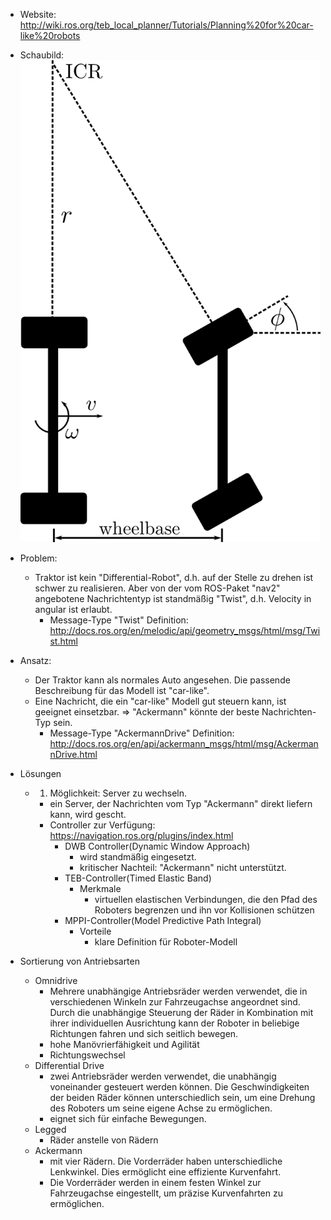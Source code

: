 - Website: http://wiki.ros.org/teb_local_planner/Tutorials/Planning%20for%20car-like%20robots 
- Schaubild: ![|200](https://github.com/ICH-BIN-HXM/images/blob/main/pictures_Obsidian/Praktikum/car-like-robot.png?raw=true) 

- Problem: 
	- Traktor ist kein "Differential-Robot", d.h. auf der Stelle zu drehen ist schwer zu realisieren. Aber von der vom ROS-Paket "nav2" angebotene Nachrichtentyp ist standmäßig "Twist", d.h. Velocity in angular ist erlaubt. 
		- Message-Type "Twist" Definition: http://docs.ros.org/en/melodic/api/geometry_msgs/html/msg/Twist.html 
- Ansatz: 
	- Der Traktor kann als normales Auto angesehen. Die passende Beschreibung für das Modell ist "car-like". 
	- Eine Nachricht, die ein "car-like" Modell gut steuern kann, ist geeignet einsetzbar. $\Rightarrow$ "Ackermann" könnte der beste Nachrichten-Typ sein. 
		- Message-Type "AckermannDrive" Definition: http://docs.ros.org/en/api/ackermann_msgs/html/msg/AckermannDrive.html 
- Lösungen 
	- 1. Möglichkeit: Server zu wechseln. 
		- ein Server, der Nachrichten vom Typ "Ackermann" direkt liefern kann, wird gescht. 
		- Controller zur Verfügung: https://navigation.ros.org/plugins/index.html
			- DWB Controller(Dynamic Window Approach) 
				- wird standmäßig eingesetzt. 
				- kritischer Nachteil: "Ackermann" nicht unterstützt. 
			- TEB-Controller(Timed Elastic Band)
				- Merkmale 
					- virtuellen elastischen Verbindungen, die den Pfad des Roboters begrenzen und ihn vor Kollisionen schützen 
			- MPPI-Controller(Model Predictive Path Integral) 
				- Vorteile 
					- klare Definition für Roboter-Modell

- Sortierung von Antriebsarten 
	- Omnidrive 
		- Mehrere unabhängige Antriebsräder werden verwendet, die in verschiedenen Winkeln zur Fahrzeugachse angeordnet sind. Durch die unabhängige Steuerung der Räder in Kombination mit ihrer individuellen Ausrichtung kann der Roboter in beliebige Richtungen fahren und sich seitlich bewegen. 
		- hohe Manövrierfähigkeit und Agilität 
		- Richtungswechsel 
	- Differential Drive 
		- zwei Antriebsräder werden verwendet, die unabhängig voneinander gesteuert werden können. Die Geschwindigkeiten der beiden Räder können unterschiedlich sein, um eine Drehung des Roboters um seine eigene Achse zu ermöglichen. 
		- eignet sich für einfache Bewegungen. 
	- Legged 
		- Räder anstelle von Rädern 
	- Ackermann 
		- mit vier Rädern. Die Vorderräder haben unterschiedliche Lenkwinkel. Dies ermöglicht eine effiziente Kurvenfahrt. 
		- Die Vorderräder werden in einem festen Winkel zur Fahrzeugachse eingestellt, um präzise Kurvenfahrten zu ermöglichen. 